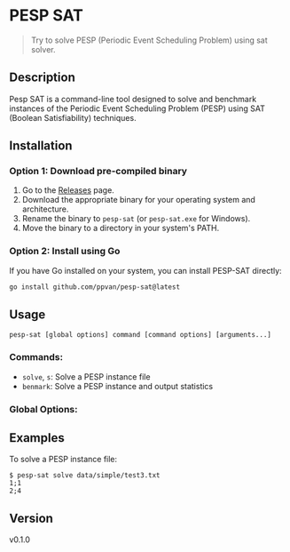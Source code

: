 # PESP SAT

> Try to solve PESP (Periodic Event Scheduling Problem) using sat solver.

## Description

Pesp SAT is a command-line tool designed to solve and benchmark instances of the Periodic Event Scheduling Problem (PESP) using SAT (Boolean Satisfiability) techniques.

## Installation

### Option 1: Download pre-compiled binary

1. Go to the [Releases](https://github.com/yourusername/pesp-sat/releases) page.
2. Download the appropriate binary for your operating system and architecture.
3. Rename the binary to `pesp-sat` (or `pesp-sat.exe` for Windows).
4. Move the binary to a directory in your system's PATH.

### Option 2: Install using Go

If you have Go installed on your system, you can install PESP-SAT directly:

```sh
go install github.com/ppvan/pesp-sat@latest
```

## Usage

```
pesp-sat [global options] command [command options] [arguments...]
```

### Commands:

- `solve`, `s`: Solve a PESP instance file
- `benmark`: Solve a PESP instance and output statistics

### Global Options:


## Examples

To solve a PESP instance file:

```
$ pesp-sat solve data/simple/test3.txt
1;1
2;4
```



## Version

v0.1.0
